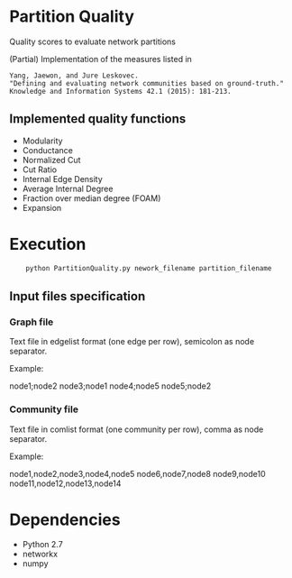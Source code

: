 # Partition Quality
Quality scores to evaluate network partitions

(Partial) Implementation of the measures listed in

```
Yang, Jaewon, and Jure Leskovec. 
"Defining and evaluating network communities based on ground-truth." 
Knowledge and Information Systems 42.1 (2015): 181-213.
```

## Implemented quality functions
- Modularity
- Conductance
- Normalized Cut
- Cut Ratio
- Internal Edge Density
- Average Internal Degree
- Fraction over median degree (FOAM)
- Expansion

# Execution
```python
    python PartitionQuality.py nework_filename partition_filename
```

## Input files specification

### Graph file
Text file in edgelist format (one edge per row), semicolon as node separator.

Example:

node1;node2
node3;node1
node4;node5
node5;node2

### Community file
Text file in comlist format (one community per row), comma as node separator. 

Example:

node1,node2,node3,node4,node5
node6,node7,node8
node9,node10
node11,node12,node13,node14

# Dependencies
- Python 2.7
- networkx
- numpy
